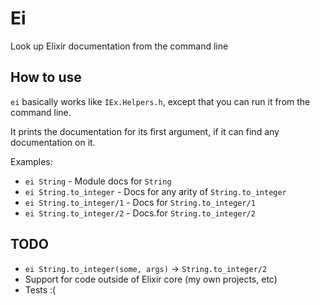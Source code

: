 # Ei

Look up Elixir documentation from the command line

## How to use

`ei` basically works like `IEx.Helpers.h`, except that you can run it
from the command line.

It prints the documentation for its first argument, if it can find any
documentation on it.

Examples:

* `ei String`              - Module docs for `String`
* `ei String.to_integer`   - Docs for any arity of `String.to_integer`
* `ei String.to_integer/1` - Docs for `String.to_integer/1`
* `ei String.to_integer/2` - Docs.for `String.to_integer/2`

## TODO

* `ei String.to_integer(some, args)` -> `String.to_integer/2`
* Support for code outside of Elixir core (my own projects, etc)
* Tests :(
